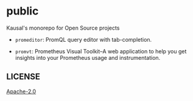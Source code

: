# public
Kausal's monorepo for Open Source projects

* `promeditor`: PromQL query editor with tab-completion.

* `promvt`: Prometheus Visual Toolkit–A web application to help you get insights
into your Prometheus usage and instrumentation.

## LICENSE

[Apache-2.0](LICENSE)
